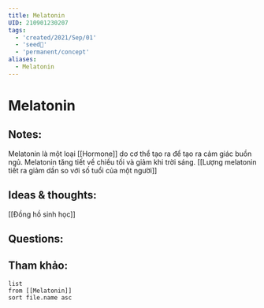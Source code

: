 ```yaml
---
title: Melatonin
UID: 210901230207
tags:
  - 'created/2021/Sep/01'
  - 'seed🥜'
  - 'permanent/concept'
aliases:
  - Melatonin
---
```

# Melatonin

## Notes:
Melatonin là một loại [[Hormone]] do cơ thể tạo ra để tạo ra cảm giác buồn ngủ. 
Melatonin tăng tiết về chiều tối và giảm khi trời sáng.
[[Lượng melatonin tiết ra giảm dần so với số tuổi của một người]]

## Ideas & thoughts:
[[Đồng hồ sinh học]]

## Questions:


## Tham khảo:
```dataview
list
from [[Melatonin]]
sort file.name asc
```